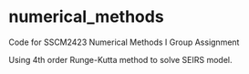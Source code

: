 # numerical_methods

Code for SSCM2423 Numerical Methods I Group Assignment

Using 4th order Runge-Kutta method to solve SEIRS model. 